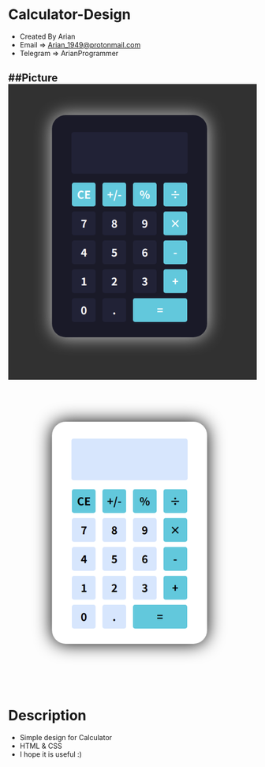 # Calculator-Design
* Created By Arian
* Email => Arian_1949@protonmail.com
* Telegram => ArianProgrammer

##Picture
![dark](https://raw.githubusercontent.com/01ArIaN10/Calculator-Design/main/dark.png)
--------------------------------------------------------------------------------------------------------
![light](https://raw.githubusercontent.com/01ArIaN10/Calculator-Design/main/light.png)

# Description
* Simple design for Calculator
* HTML & CSS
* I hope it is useful :)
